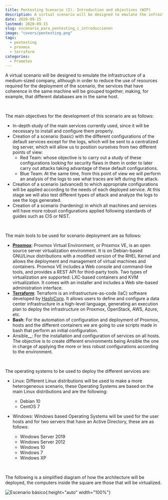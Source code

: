```yaml
---
title: Pentesting Scenario (I). Introduction and objectives (WIP)
description: A virtual scenario will be designed to emulate the infrastructure of a medium-sized company, although in order to reduce the use of resources required for the deployment of the scenario, the services that have coherence in the same machine will be grouped together, making, for example, that different databases are in the same host.
date: 2020-09-15
lastmod: 2020-09-15
slug: escenario_para_pentesting_i_introduccionen
image: "covers/pentesting.png"
tags:
  - pentesting
  - proxmox
  - terraform
categories:
  - Prometeo
---
```



A virtual scenario will be designed to emulate the infrastructure of a medium-sized company, although in order to reduce the use of resources required for the deployment of the scenario, the services that have coherence in the same machine will be grouped together, making, for example, that different databases are in the same host.

<br/>

The main objectives for the development of this scenario are as follows:

- In-depth study of the main services currently used, since it will be necessary to install and configure them properly.
- Creation of a scenario (basic) with the different configurations of the default services except for the logs, which will be sent to a centralized log server, which will allow us to position ourselves from two different points of view:
    - Red Team: whose objective is to carry out a study of these configurations looking for security flaws in them in order to later carry out attacks taking advantage of these default configurations.
    - Blue Team: At the same time, from this point of view we will perform an analysis of the logs to see what traces are left during the attack.
- Creation of a scenario (advanced) to which appropriate configurations will be applied according to the needs of each deployed service. At this stage we will also test different types of attack and analyze the logs to see the logs generated.
- Creation of a scenario (hardening) in which all machines and services will have more robust configurations applied following standards of guides such as CIS or NIST.
<br/>

The main tools to be used for scenario deployment are as follows:

- [__Proxmox__][Proxmox]: Proxmox Virtual Environment, or Proxmox VE, is an open source server virtualization environment. It is on Debian-based GNU/Linux distributions with a modified version of the RHEL Kernel and allows the deployment and management of virtual machines and containers. Proxmox VE includes a Web console and command-line tools, and provides a REST API for third-party tools. Two types of virtualization are supported: LXC-based containers and KVM virtualization. It comes with an installer and includes a Web site-based administration interface.
- [__Terraform__][Terraform]: Terraform is an infrastructure-as-code (IaC) software developed by [HashiCorp][hashicorp]. It allows users to define and configure a data center infrastructure in a high-level language, generating an execution plan to deploy the infrastructure on Proxmox, OpenStack, AWS, Azure, etc.
- __Bash__: For the automation of configuration and deployment of Proxmox, hosts and the different containers we are going to use scripts made in bash that perform an initial configuration.
- Ansible__: For the installation and configuration of services on all hosts. The objective is to create different environments being Ansible the one in charge of applying the more or less robust configurations according to the environment.


[hashicorp]: https://www.hashicorp.com/
[Proxmox]: https://es.wikipedia.org/wiki/Proxmox_Virtual_Environment
[Terraform]: https://es.wikipedia.org/wiki/Terraform_(software)

<br/>



The operating systems to be used to deploy the different services are:

- Linux: Different Linux distributions will be used to make a more heterogeneous scenario, these Operating Systems are based on the main Linux distributions and are the following:
    - Debian 10
    - CentOS 7

- Windows: Windows based Operating Systems will be used for the user hosts and for two servers that have an Active Directory, these are as follows:
    - Windows Server 2019
    - Windows Server 2012
    - Windows 10
    - Windows 7
    - Windows XP






<br/>

The following is a simplified diagram of how the architecture will be deployed, the computers inside the square are those that will be virtualized.


![Escenario básico](/images/prometeo/Basic_Scenario.svg){:height="auto" width="100%"}








